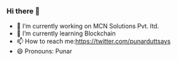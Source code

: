 ### Hi there 👋



- 🔭 I’m currently working on MCN Solutions Pvt. ltd.
- 🌱 I’m currently learning Blockchain
- 📫 How to reach me:https://twitter.com/punarduttsays 
- 😄 Pronouns: Punar

